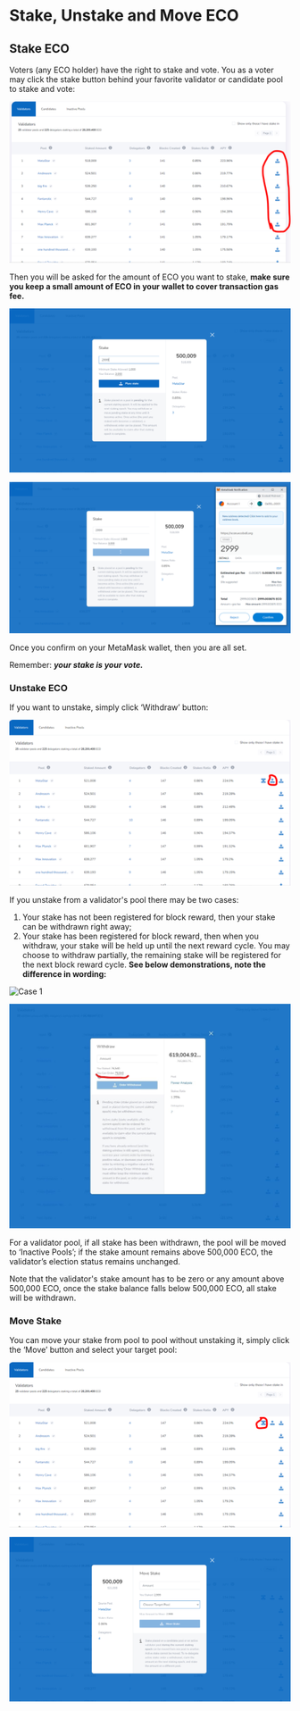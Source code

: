 # Stake, Unstake and Move ECO

## **Stake ECO**

Voters (any ECO holder) have the right to stake and vote. You as a voter may click the stake button behind your favorite validator or candidate pool to stake and vote:

![stake](../.gitbook/assets/stake.PNG)

Then you will be asked for the amount of ECO you want to stake, **make sure you keep a small amount of ECO in your wallet to cover transaction gas fee.**

![when you place stake, keep a few ECO in your wallet to cover gas fee](../.gitbook/assets/stake1.PNG)

![confirm](../.gitbook/assets/stake2.PNG)

Once you confirm on your MetaMask wallet, then you are all set.

Remember: _**your stake is your vote.**_

### Unstake ECO

If you want to unstake, simply click ‘Withdraw’ button:

![unstake](../.gitbook/assets/unstake.PNG)

If you unstake from a validator's pool there may be two cases:

1. Your stake has not been registered for block reward, then your stake can be withdrawn right away;
2. Your stake has been registered for block reward, then when you withdraw, your stake will be held up until the next reward cycle. You may choose to withdraw partially, the remaining stake will be registered for the next block reward cycle. **See below demonstrations, note the difference in wording:**

![Case 1](../.gitbook/assets/Inkedunstake1\_LI.jpg)

![Case 2](<../.gitbook/assets/unstake 1.11.jpg>)

For a validator pool, if all stake has been withdrawn, the pool will be moved to ‘Inactive Pools’; if the stake amount remains above 500,000 ECO, the validator’s election status remains unchanged.&#x20;

Note that the validator's stake amount has to be zero or any amount above 500,000 ECO, once the stake balance falls below 500,000 ECO, all stake will be withdrawn.

### Move Stake

You can move your stake from pool to pool without unstaking it, simply click the ‘Move’ button and select your target pool:

![move](../.gitbook/assets/move.PNG)

![choose target pool](../.gitbook/assets/move1.PNG)
